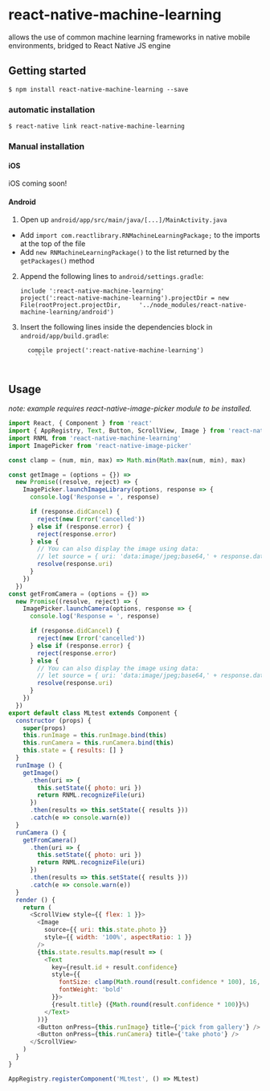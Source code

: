 # react-native-machine-learning

allows the use of common machine learning frameworks in native mobile environments, bridged to React Native JS engine

## Getting started

`$ npm install react-native-machine-learning --save`

### automatic installation

`$ react-native link react-native-machine-learning`

### Manual installation


#### iOS

iOS coming soon!
<!--
1. In XCode, in the project navigator, right click `Libraries` ➜ `Add Files to [your project's name]`
2. Go to `node_modules` ➜ `react-native-machine-learning` and add `RNMachineLearning.xcodeproj`
3. In XCode, in the project navigator, select your project. Add `libRNMachineLearning.a` to your project's `Build Phases` ➜ `Link Binary With Libraries`
4. Run your project (`Cmd+R`)<
-->

#### Android

1. Open up `android/app/src/main/java/[...]/MainActivity.java`
  - Add `import com.reactlibrary.RNMachineLearningPackage;` to the imports at the top of the file
  - Add `new RNMachineLearningPackage()` to the list returned by the `getPackages()` method
2. Append the following lines to `android/settings.gradle`:
  	```
  	include ':react-native-machine-learning'
  	project(':react-native-machine-learning').projectDir = new File(rootProject.projectDir, 	'../node_modules/react-native-machine-learning/android')
  	```
3. Insert the following lines inside the dependencies block in `android/app/build.gradle`:
  	```
      compile project(':react-native-machine-learning')
		```


## Usage

*note: example requires react-native-image-picker module to be installed.*

```javascript
import React, { Component } from 'react'
import { AppRegistry, Text, Button, ScrollView, Image } from 'react-native'
import RNML from 'react-native-machine-learning'
import ImagePicker from 'react-native-image-picker'

const clamp = (num, min, max) => Math.min(Math.max(num, min), max)

const getImage = (options = {}) =>
  new Promise((resolve, reject) => {
    ImagePicker.launchImageLibrary(options, response => {
      console.log('Response = ', response)

      if (response.didCancel) {
        reject(new Error('cancelled'))
      } else if (response.error) {
        reject(response.error)
      } else {
        // You can also display the image using data:
        // let source = { uri: 'data:image/jpeg;base64,' + response.data };
        resolve(response.uri)
      }
    })
  })
const getFromCamera = (options = {}) =>
  new Promise((resolve, reject) => {
    ImagePicker.launchCamera(options, response => {
      console.log('Response = ', response)

      if (response.didCancel) {
        reject(new Error('cancelled'))
      } else if (response.error) {
        reject(response.error)
      } else {
        // You can also display the image using data:
        // let source = { uri: 'data:image/jpeg;base64,' + response.data };
        resolve(response.uri)
      }
    })
  })
export default class MLtest extends Component {
  constructor (props) {
    super(props)
    this.runImage = this.runImage.bind(this)
    this.runCamera = this.runCamera.bind(this)
    this.state = { results: [] }
  }
  runImage () {
    getImage()
      .then(uri => {
        this.setState({ photo: uri })
        return RNML.recognizeFile(uri)
      })
      .then(results => this.setState({ results }))
      .catch(e => console.warn(e))
  }
  runCamera () {
    getFromCamera()
      .then(uri => {
        this.setState({ photo: uri })
        return RNML.recognizeFile(uri)
      })
      .then(results => this.setState({ results }))
      .catch(e => console.warn(e))
  }
  render () {
    return (
      <ScrollView style={{ flex: 1 }}>
        <Image
          source={{ uri: this.state.photo }}
          style={{ width: '100%', aspectRatio: 1 }}
        />
        {this.state.results.map(result => (
          <Text
            key={result.id + result.confidence}
            style={{
              fontSize: clamp(Math.round(result.confidence * 100), 16, 100),
              fontWeight: 'bold'
            }}>
            {result.title} ({Math.round(result.confidence * 100)}%)
          </Text>
        ))}
        <Button onPress={this.runImage} title={'pick from gallery'} />
        <Button onPress={this.runCamera} title={'take photo'} />
      </ScrollView>
    )
  }
}

AppRegistry.registerComponent('MLtest', () => MLtest)


```
